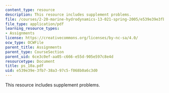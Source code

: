 ```yaml
---
content_type: resource
description: This resource includes supplement problems.
file: /courses/2-20-marine-hydrodynamics-13-021-spring-2005/e539e39e3fb738a397c5f068b0a6c3d0_ps_10a.pdf
file_type: application/pdf
learning_resource_types:
- Assignments
license: https://creativecommons.org/licenses/by-nc-sa/4.0/
ocw_type: OCWFile
parent_title: Assignments
parent_type: CourseSection
parent_uid: 6ce3c0ef-aa05-c666-e55d-905e597c8e4d
resourcetype: Document
title: ps_10a.pdf
uid: e539e39e-3fb7-38a3-97c5-f068b0a6c3d0
---
```

This resource includes supplement problems.
